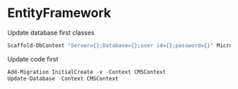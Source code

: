 # EntityFramework

Update database first classes

```powershell
Scaffold-DbContext "Server={};Database={};user id={};password={}" Microsoft.EntityFrameworkCore.SqlServer -OutputDir DB -force -startupproject Core -project Core -Context SomeContext -NoOnConfiguring
```

Update code first

```powershell
Add-Migration InitialCreate -v -Context CMSContext
Update-Database -Context CMSContext
```
